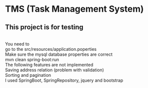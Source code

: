 # TMS (Task Management System)

<h2>This project is for testing</h2>
<BR/>
You need to 
<BR/>
go to the src/resources/application.poperties
<BR/>
Make sure the mysql database properties are correct
<BR/>
mvn clean spring-boot:run
<BR/>
The following features are not implemented
<BR/>
Saving address relation (problem with validation)
<BR/>
Sorting and pagination
<BR/>
I used SpringBoot, SpringRepository, jquery and bootstrap